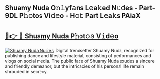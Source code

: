 ## Shuamy Nuda O𝚗𝚕yf𝚊ns L𝚎a𝚔ed N𝚞𝚍es - Part-9DL P𝚑𝚘tos Vi𝚍𝚎o - H𝚘𝚝 Part L𝚎a𝚔s PAiaX

# <h2><a href="http://kf3z1tz.oniu.top/?m=Shuamy+Nuda">🔗👉 🔴 Shuamy Nuda P𝚑ot𝚘𝚜 V𝚒d𝚎o</a></h2>

[![Shuamy Nuda Nu𝚍e𝚜](https://i.imgur.com/0qMVB7G.gif)](http://kf3z1tz.oniu.top/?m=Shuamy+Nuda)
Digital trendsetter Shuamy Nuda, recognized for publishing dance and lifestyle material, consisting of performances and vlogs on social media. The public face of Shuamy Nuda exudes a sincere and friendly demeanor, but the intricacies of his personal life remain shrouded in secrecy.  

